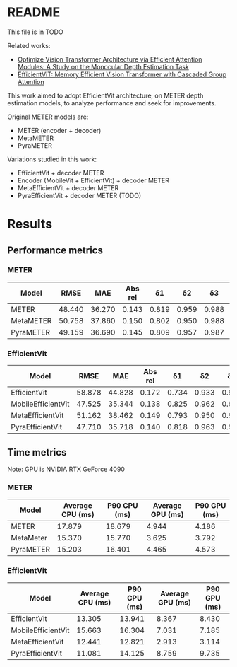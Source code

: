 # README
This file is in TODO

Related works:

* [Optimize Vision Transformer Architecture via Efficient Attention Modules: A Study on the Monocular Depth Estimation Task](https://www.researchgate.net/publication/377643419_Optimize_Vision_Transformer_Architecture_via_Efficient_Attention_Modules_A_Study_on_the_Monocular_Depth_Estimation_Task)
* [EfficientViT: Memory Efficient Vision Transformer with Cascaded Group Attention](https://arxiv.org/pdf/2305.07027.pdf)

This work aimed to adopt EfficientVit architecture, on METER depth estimation models, to analyze performance and seek for improvements.

Original METER models are:

* METER (encoder + decoder)
* MetaMETER
* PyraMETER

Variations studied in this work:

* EfficientVit + decoder METER
* Encoder (MobileVit + EfficientVit) + decoder METER
* MetaEfficientVit + decoder METER
* PyraEfficientVit + decoder METER (TODO)



# Results

## Performance metrics
### METER
| Model    | RMSE | MAE | Abs rel | &delta;1 | &delta;2 | &delta;3 | Parameters number |
| -------- | ------- | ------- | ------- | ------- | ------- | ------- | ------- |
| METER  | 48.440 | 36.270 |0.143|0.819|0.959|0.988|3,295,168|
| MetaMETER | 50.758 |37.860|0.150|0.802|0.950|0.988|3,220,864|
| PyraMETER | 49.159 |36.690|0.145|0.809|0.957|0.987|5,527,168|

### EfficientVit
| Model    | RMSE | MAE | Abs rel | &delta;1 | &delta;2 | &delta;3 | Parameters number |
| -------- | ------- | ------- | ------- | ------- | ------- | ------- | ------- |
|EfficientVit|58.878|44.828|0.172|0.734|0.933|0.982|2,627,668|
|MobileEfficientVit|47.525|35.344|0.138|0.825|0.962|0.989|3,288,415|
|MetaEfficientVit|51.162|38.462|0.149|0.793|0.950|0.987|3,115,696|
|PyraEfficientVit|47.710|35.718|0.140|0.818|0.963|0.989|3,309,115|


## Time metrics
Note: GPU is NVIDIA RTX GeForce 4090
### METER
| Model    | Average CPU (ms) |  P90 CPU (ms) | Average GPU (ms) | P90 GPU (ms) |
| -------- | ------- | ------- | ------- | ------- |
|METER | 17.879|18.679|4.944|4.186|
|MetaMeter|15.370|15.770|3.625|3.792|
|PyraMETER|15.203|16.401|4.465|4.573|

### EfficientVit
| Model    | Average CPU (ms) |  P90 CPU (ms) | Average GPU (ms) | P90 GPU (ms) |
| -------- | ------- | ------- | ------- | ------- |
|EfficientVit|13.305|13.941|8.367|8.430|
|MobileEfficientVit|15.663|16.304|7.031|7.185|
|MetaEfficientVit|12.441|12.821|2.913|3.114|
|PyraEfficientVit|11.081|14.125|8.759|9.735|
